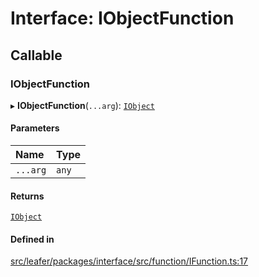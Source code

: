 # Interface: IObjectFunction

## Callable

### IObjectFunction

▸ **IObjectFunction**(`...arg`): [`IObject`](IObject.md)

#### Parameters

| Name | Type |
| :------ | :------ |
| `...arg` | `any` |

#### Returns

[`IObject`](IObject.md)

#### Defined in

[src/leafer/packages/interface/src/function/IFunction.ts:17](https://github.com/leaferjs/leafer/blob/c0a3cd1f6ba179c1348a90558ab02097cb535d9a/packages/interface/src/function/IFunction.ts#L17)
